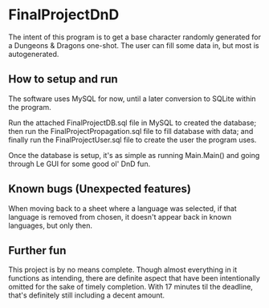 # FinalProjectDnD
The intent of this program is to get a base character randomly generated for a Dungeons & Dragons one-shot. The user can fill some data in, but most is autogenerated.

## How to setup and run
The software uses MySQL for now, until a later conversion to SQLite within the program.

Run the attached FinalProjectDB.sql file in MySQL to created the database; then run the FinalProjectPropagation.sql file to fill database with data; and finally run the FinalProjectUser.sql file to create the user the program uses.

Once the database is setup, it's as simple as running Main.Main() and going through Le GUI for some good ol' DnD fun.

## Known bugs (Unexpected features)
When moving back to a sheet where a language was selected, if that language is removed from chosen, it doesn't appear back in known languages, but only then.

## Further fun
This project is by no means complete. Though almost everything in it functions as intending, there are definite aspect that have been intentionally omitted for the sake of timely completion. With 17 minutes til the deadline, that's definitely still including a decent amount.
